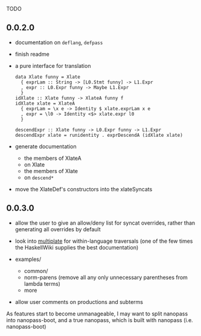 TODO

## 0.0.2.0

* documentation on `deflang`, `defpass`

* finish readme

* a pure interface for translation
  ```
  data Xlate funny = Xlate
    { exprLam :: String -> [L0.Stmt funny] -> L1.Expr
    , expr :: L0.Expr funny -> Maybe L1.Expr
    }
  idXlate :: Xlate funny -> XlateA funny f
  idXlate xlate = XlateA
    { exprLam = \x e -> Identity $ xlate.exprLam x e
    , expr = \l0 -> Identity <$> xlate.expr l0
    }

  descendExpr :: Xlate funny -> L0.Expr funny -> L1.Expr
  descendExpr xlate = runidentity . exprDescendA (idXlate xlate)
  ```

* generate documentation
  * the members of XlateA
  * on Xlate
  * the members of Xlate
  * on `descend*`


* move the XlateDef's constructors into the xlateSyncats


## 0.0.3.0

* allow the user to give an allow/deny list for syncat overrides, rather than generating all overrides by default

* look into [multiplate](https://wiki.haskell.org/Multiplate) for within-language traversals
  (one of the few times the HaskellWiki supplies the best documentation)

* examples/
  * common/
  * norm-parens (remove all any only unnecessary parentheses from lambda terms)
  * more

* allow user comments on productions and subterms

As features start to become unmanageable, I may want to split nanopass into nanopass-boot, and a true nanopass, which is built with nanopass (i.e. nanopass-boot)